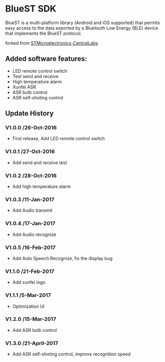# BlueST SDK

BlueST is a multi-platform library (Android and iOS supported) that permits easy access to the data exported by a Bluetooth Low Energy (BLE) device that implements the BlueST protocol.

forked from [STMicroelectronics-CentralLabs](https://github.com/STMicroelectronics-CentralLabs/BlueSTSDK_Android)

## Added software features:
* LED remote control switch
* Test send and receive
* High temperature alarm
* Xunfei ASR
* ASR bulb control
* ASR self-shoting control

## Update History
### V1.0.0 /26-Oct-2016
* First release, Add LED remote control switch

### V1.0.1 /27-Oct-2016
* Add send and receive test

### V1.0.2 /28-Oct-2016
* Add high temperature alarm

### V1.0.3 /11-Jan-2017
* Add Audio transmit

### V1.0.4 /17-Jan-2017
* Add Audio recognize

### V1.0.5 /16-Feb-2017
* Add Auto Speech Recognize, fix the display bug

### V1.1.0 /21-Feb-2017
* Add xunfei logo

### V1.1.1 /5-Mar-2017
* Optimization UI

### V1.2.0 /15-Mar-2017
* Add ASR bulb control

### V1.3.0 /21-April-2017
* Add ASR self-shoting control, improve recognition speed


